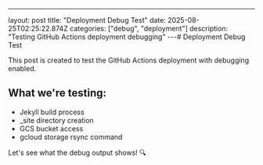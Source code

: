 ---
layout: post
title: "Deployment Debug Test"
date: 2025-08-25T02:25:22.874Z
categories: ["debug", "deployment"]
description: "Testing GitHub Actions deployment debugging"
---# Deployment Debug Test

This post is created to test the GitHub Actions deployment with debugging enabled.

## What we're testing:
- Jekyll build process
- _site directory creation
- GCS bucket access
- gcloud storage rsync command

Let's see what the debug output shows! 🔍